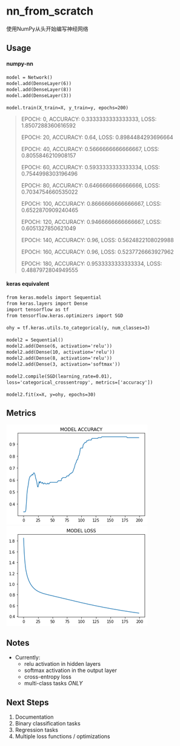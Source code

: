 # nn_from_scratch
使用NumPy从头开始编写神经网络

## Usage

#### numpy-nn
```
model = Network()
model.add(DenseLayer(6))
model.add(DenseLayer(8))
model.add(DenseLayer(3))

model.train(X_train=X, y_train=y, epochs=200)
```
> EPOCH: 0, ACCURACY: 0.3333333333333333, LOSS: 1.8507288360616592
>
> EPOCH: 20, ACCURACY: 0.64, LOSS: 0.8984484293696664
>
> EPOCH: 40, ACCURACY: 0.5666666666666667, LOSS: 0.8055846210908157
>
> EPOCH: 60, ACCURACY: 0.5933333333333334, LOSS: 0.7544998303196496
>
> EPOCH: 80, ACCURACY: 0.6466666666666666, LOSS: 0.7034754660535022
>
> EPOCH: 100, ACCURACY: 0.8666666666666667, LOSS: 0.6522870909240465
>
> EPOCH: 120, ACCURACY: 0.9466666666666667, LOSS: 0.6051327850621049
>
> EPOCH: 140, ACCURACY: 0.96, LOSS: 0.5624822108029988
>
> EPOCH: 160, ACCURACY: 0.96, LOSS: 0.5237726663927962
>
> EPOCH: 180, ACCURACY: 0.9533333333333334, LOSS: 0.4887972804949555
>

#### keras equivalent
```
from keras.models import Sequential
from keras.layers import Dense
import tensorflow as tf
from tensorflow.keras.optimizers import SGD

ohy = tf.keras.utils.to_categorical(y, num_classes=3)

model2 = Sequential()
model2.add(Dense(6, activation='relu'))
model2.add(Dense(10, activation='relu'))
model2.add(Dense(8, activation='relu'))
model2.add(Dense(3, activation='softmax'))

model2.compile(SGD(learning_rate=0.01), loss='categorical_crossentropy', metrics=['accuracy'])

model2.fit(x=X, y=ohy, epochs=30)
```

## Metrics
![Accuracy](resources/accuracy.png)
![Loss](resources/loss.png)

## Notes
 - Currently: 
    - relu activation in hidden layers
    - softmax activation in the output layer
    - cross-entropy loss
    - multi-class tasks *ONLY*

## Next Steps
1. Documentation
2. Binary classification tasks
3. Regression tasks
4. Multiple loss functions / optimizations